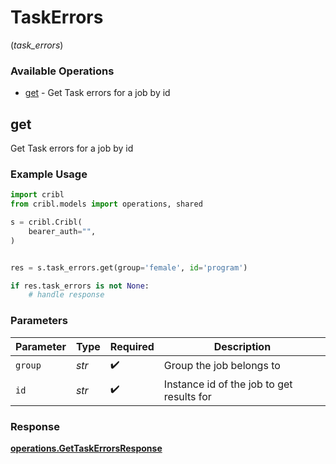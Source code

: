 # TaskErrors
(*task_errors*)

### Available Operations

* [get](#get) - Get Task errors for a job by id

## get

Get Task errors for a job by id

### Example Usage

```python
import cribl
from cribl.models import operations, shared

s = cribl.Cribl(
    bearer_auth="",
)


res = s.task_errors.get(group='female', id='program')

if res.task_errors is not None:
    # handle response
```

### Parameters

| Parameter                                 | Type                                      | Required                                  | Description                               |
| ----------------------------------------- | ----------------------------------------- | ----------------------------------------- | ----------------------------------------- |
| `group`                                   | *str*                                     | :heavy_check_mark:                        | Group the job belongs to                  |
| `id`                                      | *str*                                     | :heavy_check_mark:                        | Instance id of the job to get results for |


### Response

**[operations.GetTaskErrorsResponse](../../models/operations/gettaskerrorsresponse.md)**

